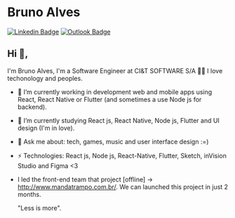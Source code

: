 # Bruno Alves
[![Linkedin Badge](https://img.shields.io/badge/-brunoalves-blue?style=flat-square&logo=Linkedin&logoColor=white&link=https://www.linkedin.com/in/bruno-alves-535292149/)](https://www.linkedin.com/in/bruno-alves-535292149/)
[![Outlook Badge](https://img.shields.io/badge/-bruunofernandz@hotmail.com-c14438?style=flat-square&logo=Gmail&logoColor=white&link=mailto:bruno.costa36@fatec.sp.gov.br)](mailto:bruno.costa36@fatec.sp.gov.br)
## Hi 👋, 
I'm Bruno Alves, I'm a Software Engineer at CI&T SOFTWARE S/A 👨‍💻 I love techonology and peoples.

- 🔭 I’m currently working in development web and mobile apps using React, React Native or Flutter (and sometimes a use Node js for backend).
- 🌱 I’m currently studying React js, React Native, Node js, Flutter and UI design (I'm in love).
- 💬 Ask me about: tech, games, music and user interface design :=)
-  ⚡ Technologies: React js, Node js, React-Native, Flutter, Sketch, inVision Studio and Figma <3
- I led the front-end team that project [offline] -> http://www.mandatrampo.com.br/. We can launched this project
  in just 2 months.

  "Less is more".
